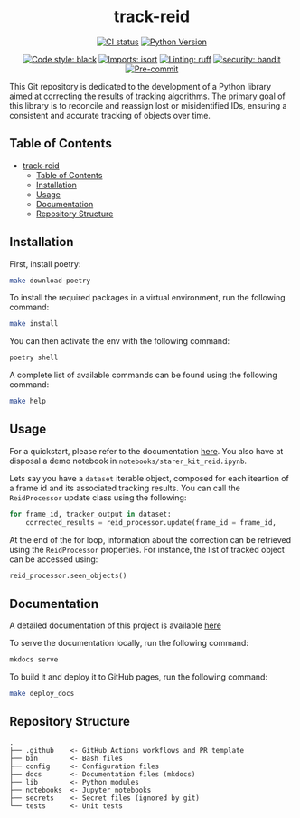 <div align="center">

# track-reid

[![CI status](https://github.com/artefactory-fr/track-reid/actions/workflows/ci.yaml/badge.svg)](https://github.com/artefactory-fr/track-reid/actions/workflows/ci.yaml?query=branch%3Amain)
[![Python Version](https://img.shields.io/badge/python-3.8%20%7C%203.9%20%7C%203.10-blue.svg)]()

[![Code style: black](https://img.shields.io/badge/code%20style-black-000000.svg)](https://github.com/psf/black)
[![Imports: isort](https://img.shields.io/badge/%20imports-isort-%231674b1?style=flat&labelColor=ef8336)](https://pycqa.github.io/isort/)
[![Linting: ruff](https://img.shields.io/endpoint?url=https://raw.githubusercontent.com/charliermarsh/ruff/main/assets/badge/v2.json)](https://github.com/astral-sh/ruff)
[![security: bandit](https://img.shields.io/badge/security-bandit-yellow.svg)](https://github.com/PyCQA/bandit)
[![Pre-commit](https://img.shields.io/badge/pre--commit-enabled-informational?logo=pre-commit&logoColor=white)](https://github.com/artefactory-fr/track-reid/blob/main/.pre-commit-config.yaml)
</div>

This Git repository is dedicated to the development of a Python library aimed at correcting the results of tracking algorithms. The primary goal of this library is to reconcile and reassign lost or misidentified IDs, ensuring a consistent and accurate tracking of objects over time.

## Table of Contents

- [track-reid](#track-reid)
  - [Table of Contents](#table-of-contents)
  - [Installation](#installation)
  - [Usage](#usage)
  - [Documentation](#documentation)
  - [Repository Structure](#repository-structure)

## Installation

First, install poetry:

```bash
make download-poetry
```

To install the required packages in a virtual environment, run the following command:

```bash
make install
```

You can then activate the env with the following command:

```bash
poetry shell
```

A complete list of available commands can be found using the following command:

```bash
make help
```

## Usage

For a quickstart, please refer to the documentation [here](https://artefactory-fr.github.io/track-reid/quickstart_user/). You also have at disposal a demo notebook in `notebooks/starer_kit_reid.ipynb`.

Lets say you have a `dataset` iterable object, composed for each iteartion of a frame id and its associated tracking results. You can call the `ReidProcessor` update class using the following:

```python
for frame_id, tracker_output in dataset:
    corrected_results = reid_processor.update(frame_id = frame_id,                  tracker_output=tracker_output)
```

At the end of the for loop, information about the correction can be retrieved using the `ReidProcessor` properties. For instance, the list of tracked object can be accessed using:

```python
reid_processor.seen_objects()
```

## Documentation

A detailed documentation of this project is available [here](https://artefactory-fr.github.io/track-reid/)

To serve the documentation locally, run the following command:

```bash
mkdocs serve
```

To build it and deploy it to GitHub pages, run the following command:

```bash
make deploy_docs
```

## Repository Structure

```
.
├── .github    <- GitHub Actions workflows and PR template
├── bin        <- Bash files
├── config     <- Configuration files
├── docs       <- Documentation files (mkdocs)
├── lib        <- Python modules
├── notebooks  <- Jupyter notebooks
├── secrets    <- Secret files (ignored by git)
└── tests      <- Unit tests
```

